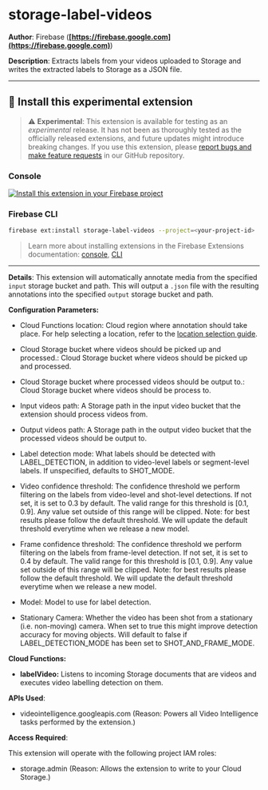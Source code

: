 # storage-label-videos

**Author**: Firebase (**[https://firebase.google.com](https://firebase.google.com)**)

**Description**: Extracts labels from your videos uploaded to Storage and writes the extracted labels to Storage as a JSON file.

---

## 🧩 Install this experimental extension

> ⚠️ **Experimental**: This extension is available for testing as an _experimental_ release. It has not been as thoroughly tested as the officially released extensions, and future updates might introduce breaking changes. If you use this extension, please [report bugs and make feature requests](https://github.com/firebase/experimental-extensions/issues/new/choose) in our GitHub repository.

### Console

[![Install this extension in your Firebase project](../install-extension.png?raw=true "Install this extension in your Firebase project")](https://console.firebase.google.com/project/_/extensions/install?sourceName=undefined)

### Firebase CLI

```bash
firebase ext:install storage-label-videos --project=<your-project-id>
```

> Learn more about installing extensions in the Firebase Extensions documentation: [console](https://firebase.google.com/docs/extensions/install-extensions?platform=console), [CLI](https://firebase.google.com/docs/extensions/install-extensions?platform=cli)

---

**Details**: This extension will automatically annotate media from the specified `input` storage bucket and path. This will output a `.json` file with the resulting annotations into the specified `output` storage bucket and path.

**Configuration Parameters:**

- Cloud Functions location: Cloud region where annotation should take place. For help selecting a location, refer to the [location selection guide](https://firebase.google.com/docs/functions/locations).

- Cloud Storage bucket where videos should be picked up and processed.: Cloud Storage bucket where videos should be picked up and processed.

- Cloud Storage bucket where processed videos should be output to.: Cloud Storage bucket where videos should be process to.

- Input videos path: A Storage path in the input video bucket that the extension should process videos from.

- Output videos path: A Storage path in the output video bucket that the processed videos should be output to.

- Label detection mode: What labels should be detected with LABEL_DETECTION, in addition to video-level labels or segment-level labels. If unspecified, defaults to SHOT_MODE.

- Video confidence threshold: The confidence threshold we perform filtering on the labels from video-level and shot-level detections. If not set, it is set to 0.3 by default. The valid range for this threshold is [0.1, 0.9]. Any value set outside of this range will be clipped. Note: for best results please follow the default threshold. We will update the default threshold everytime when we release a new model.

- Frame confidence threshold: The confidence threshold we perform filtering on the labels from frame-level detection. If not set, it is set to 0.4 by default. The valid range for this threshold is [0.1, 0.9]. Any value set outside of this range will be clipped. Note: for best results please follow the default threshold. We will update the default threshold everytime when we release a new model.

- Model: Model to use for label detection.

- Stationary Camera: Whether the video has been shot from a stationary (i.e. non-moving) camera. When set to true this might improve detection accuracy for moving objects. Will default to false if LABEL_DETECTION_MODE has been set to SHOT_AND_FRAME_MODE.

**Cloud Functions:**

- **labelVideo:** Listens to incoming Storage documents that are videos and executes video labelling detection on them.

**APIs Used**:

- videointelligence.googleapis.com (Reason: Powers all Video Intelligence tasks performed by the extension.)

**Access Required**:

This extension will operate with the following project IAM roles:

- storage.admin (Reason: Allows the extension to write to your Cloud Storage.)

